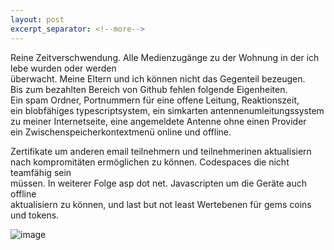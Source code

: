 ```yaml
---
layout: post
excerpt_separator: <!--more-->
---
```


Reine Zeitverschwendung.
Alle Medienzugänge zu der Wohnung in der ich lebe wurden oder werden<br>
überwacht. Meine Eltern und ich können nicht das Gegenteil bezeugen.<br>
Bis zum bezahlten Bereich von Github fehlen folgende Eigenheiten.<br>
Ein spam Ordner, Portnummern für eine offene Leitung, Reaktionszeit,<br>
ein blobfähiges typescriptsystem, ein simkarten antennenumleitungssystem<br>
zu meiner Internetseite, eine angemeldete Antenne ohne einen Provider<br>
ein Zwischenspeicherkontextmenü online und offline.

Zertifikate um anderen email teilnehmern und teilnehmerinen aktualisiern<br>
nach kompromitäten ermöglichen zu können. Codespaces die nicht teamfähig sein<br>
müssen. In weiterer Folge asp dot net. Javascripten um die Geräte auch offline<br>
aktualisiern zu können, und last but not least Wertebenen für gems coins und tokens.

![image](https://user-images.githubusercontent.com/75255909/169134855-43d12504-0129-485f-b642-007975311632.png)
